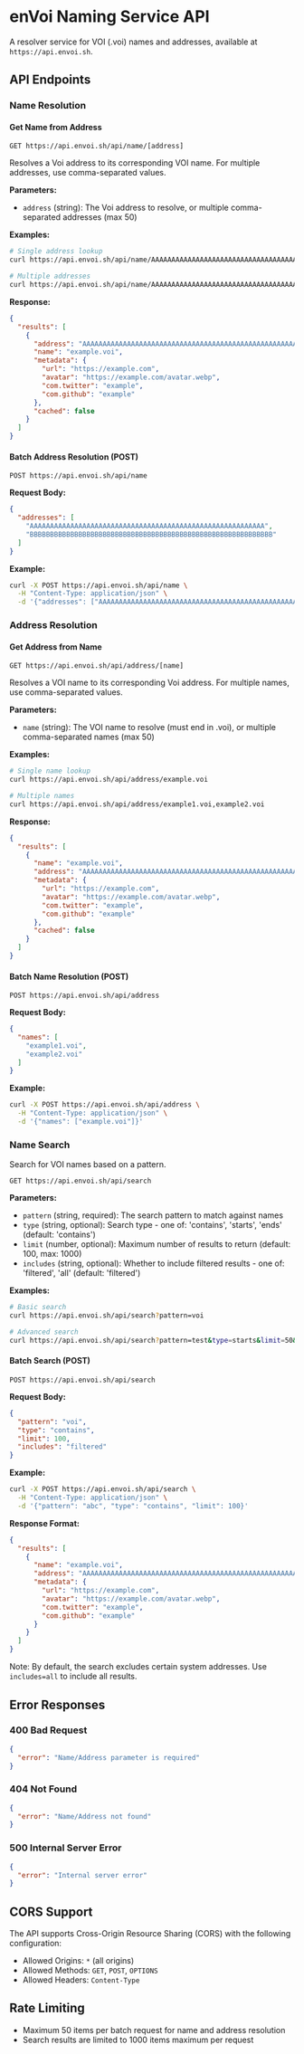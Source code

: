 # enVoi Naming Service API

A resolver service for VOI (.voi) names and addresses, available at `https://api.envoi.sh`.

## API Endpoints

### Name Resolution

#### Get Name from Address
```
GET https://api.envoi.sh/api/name/[address]
```

Resolves a Voi address to its corresponding VOI name. For multiple addresses, use comma-separated values.

**Parameters:**
- `address` (string): The Voi address to resolve, or multiple comma-separated addresses (max 50)

**Examples:**
```bash
# Single address lookup
curl https://api.envoi.sh/api/name/AAAAAAAAAAAAAAAAAAAAAAAAAAAAAAAAAAAAAAAAAAAAAAAAAAAAAAAAAA

# Multiple addresses
curl https://api.envoi.sh/api/name/AAAAAAAAAAAAAAAAAAAAAAAAAAAAAAAAAAAAAAAAAAAAAAAAAAAAAAAAAA,BBBBBBBBBBBBBBBBBBBBBBBBBBBBBBBBBBBBBBBBBBBBBBBBBBBBBBBBBBBB
```

**Response:**
```json
{
  "results": [
    {
      "address": "AAAAAAAAAAAAAAAAAAAAAAAAAAAAAAAAAAAAAAAAAAAAAAAAAAAAAAAAAA",
      "name": "example.voi",
      "metadata": {
        "url": "https://example.com",
        "avatar": "https://example.com/avatar.webp",
        "com.twitter": "example",
        "com.github": "example"
      },
      "cached": false
    }
  ]
}
```

#### Batch Address Resolution (POST)
```
POST https://api.envoi.sh/api/name
```

**Request Body:**
```json
{
  "addresses": [
    "AAAAAAAAAAAAAAAAAAAAAAAAAAAAAAAAAAAAAAAAAAAAAAAAAAAAAAAAAA",
    "BBBBBBBBBBBBBBBBBBBBBBBBBBBBBBBBBBBBBBBBBBBBBBBBBBBBBBBBBBBB"
  ]
}
```

**Example:**
```bash
curl -X POST https://api.envoi.sh/api/name \
  -H "Content-Type: application/json" \
  -d '{"addresses": ["AAAAAAAAAAAAAAAAAAAAAAAAAAAAAAAAAAAAAAAAAAAAAAAAAAAAAAAAAA"]}'
```

### Address Resolution

#### Get Address from Name
```
GET https://api.envoi.sh/api/address/[name]
```

Resolves a VOI name to its corresponding Voi address. For multiple names, use comma-separated values.

**Parameters:**
- `name` (string): The VOI name to resolve (must end in .voi), or multiple comma-separated names (max 50)

**Examples:**
```bash
# Single name lookup
curl https://api.envoi.sh/api/address/example.voi

# Multiple names
curl https://api.envoi.sh/api/address/example1.voi,example2.voi
```

**Response:**
```json
{
  "results": [
    {
      "name": "example.voi",
      "address": "AAAAAAAAAAAAAAAAAAAAAAAAAAAAAAAAAAAAAAAAAAAAAAAAAAAAAAAAAA",
      "metadata": {
        "url": "https://example.com",
        "avatar": "https://example.com/avatar.webp",
        "com.twitter": "example",
        "com.github": "example"
      },
      "cached": false
    }
  ]
}
```

#### Batch Name Resolution (POST)
```
POST https://api.envoi.sh/api/address
```

**Request Body:**
```json
{
  "names": [
    "example1.voi",
    "example2.voi"
  ]
}
```

**Example:**
```bash
curl -X POST https://api.envoi.sh/api/address \
  -H "Content-Type: application/json" \
  -d '{"names": ["example.voi"]}'
```

### Name Search

Search for VOI names based on a pattern.

```
GET https://api.envoi.sh/api/search
```

**Parameters:**
- `pattern` (string, required): The search pattern to match against names
- `type` (string, optional): Search type - one of: 'contains', 'starts', 'ends' (default: 'contains')
- `limit` (number, optional): Maximum number of results to return (default: 100, max: 1000)
- `includes` (string, optional): Whether to include filtered results - one of: 'filtered', 'all' (default: 'filtered')

**Examples:**
```bash
# Basic search
curl https://api.envoi.sh/api/search?pattern=voi

# Advanced search
curl https://api.envoi.sh/api/search?pattern=test&type=starts&limit=50&includes=all
```

#### Batch Search (POST)
```
POST https://api.envoi.sh/api/search
```

**Request Body:**
```json
{
  "pattern": "voi",
  "type": "contains",
  "limit": 100,
  "includes": "filtered"
}
```

**Example:**
```bash
curl -X POST https://api.envoi.sh/api/search \
  -H "Content-Type: application/json" \
  -d '{"pattern": "abc", "type": "contains", "limit": 100}'
```

**Response Format:**
```json
{
  "results": [
    {
      "name": "example.voi",
      "address": "AAAAAAAAAAAAAAAAAAAAAAAAAAAAAAAAAAAAAAAAAAAAAAAAAAAAAAAAAA",
      "metadata": {
        "url": "https://example.com",
        "avatar": "https://example.com/avatar.webp",
        "com.twitter": "example",
        "com.github": "example"
      }
    }
  ]
}
```

Note: By default, the search excludes certain system addresses. Use `includes=all` to include all results.

## Error Responses

### 400 Bad Request
```json
{
  "error": "Name/Address parameter is required"
}
```

### 404 Not Found
```json
{
  "error": "Name/Address not found"
}
```

### 500 Internal Server Error
```json
{
  "error": "Internal server error"
}
```

## CORS Support

The API supports Cross-Origin Resource Sharing (CORS) with the following configuration:
- Allowed Origins: `*` (all origins)
- Allowed Methods: `GET`, `POST`, `OPTIONS`
- Allowed Headers: `Content-Type`

## Rate Limiting

- Maximum 50 items per batch request for name and address resolution
- Search results are limited to 1000 items maximum per request
